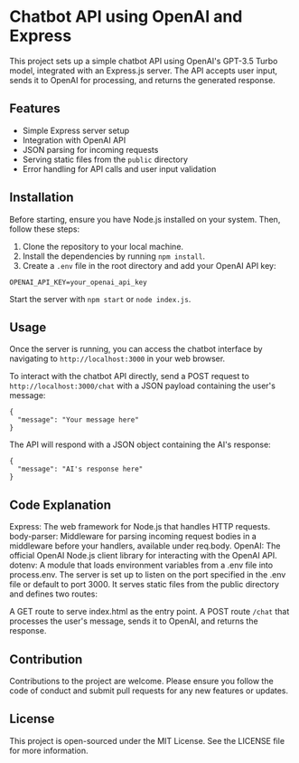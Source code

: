 # Chatbot API using OpenAI and Express

This project sets up a simple chatbot API using OpenAI's GPT-3.5 Turbo model, integrated with an Express.js server. The API accepts user input, sends it to OpenAI for processing, and returns the generated response.

## Features

- Simple Express server setup
- Integration with OpenAI API
- JSON parsing for incoming requests
- Serving static files from the `public` directory
- Error handling for API calls and user input validation

## Installation

Before starting, ensure you have Node.js installed on your system. Then, follow these steps:

1. Clone the repository to your local machine.
2. Install the dependencies by running `npm install`.
3. Create a `.env` file in the root directory and add your OpenAI API key:

```env
OPENAI_API_KEY=your_openai_api_key
```

Start the server with `npm start` or `node index.js`.

## Usage

Once the server is running, you can access the chatbot interface by navigating to `http://localhost:3000` in your web browser.

To interact with the chatbot API directly, send a POST request to `http://localhost:3000/chat` with a JSON payload containing the user's message:

```
{
  "message": "Your message here"
}

```

The API will respond with a JSON object containing the AI's response:

```
{
  "message": "AI's response here"
}
```

## Code Explanation

Express: The web framework for Node.js that handles HTTP requests.
body-parser: Middleware for parsing incoming request bodies in a middleware before your handlers, available under req.body.
OpenAI: The official OpenAI Node.js client library for interacting with the OpenAI API.
dotenv: A module that loads environment variables from a .env file into process.env.
The server is set up to listen on the port specified in the .env file or default to port 3000. It serves static files from the public directory and defines two routes:

A GET route to serve index.html as the entry point.
A POST route `/chat` that processes the user's message, sends it to OpenAI, and returns the response.

## Contribution

Contributions to the project are welcome. Please ensure you follow the code of conduct and submit pull requests for any new features or updates.

## License

This project is open-sourced under the MIT License. See the LICENSE file for more information.
